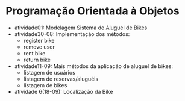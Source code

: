 # Programação Orientada à Objetos

- atividade01: Modelagem Sistema de Aluguel de Bikes
- atividade30-08: Implementação dos métodos:
  - register bike
  - remove user
  - rent bike
  - return bike
- atividade11-09: Mais métodos da aplicação de aluguel de bikes:
  - listagem de usuários
  - listagem de reservas/aluguéis
  - listagem de bikes 
- atividade 6(18-09): Localização da Bike
